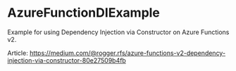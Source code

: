 # AzureFunctionDIExample

Example for using Dependency Injection via Constructor on Azure Functions v2.

Article: https://medium.com/@rogger.rfs/azure-functions-v2-dependency-injection-via-constructor-80e27509b4fb
